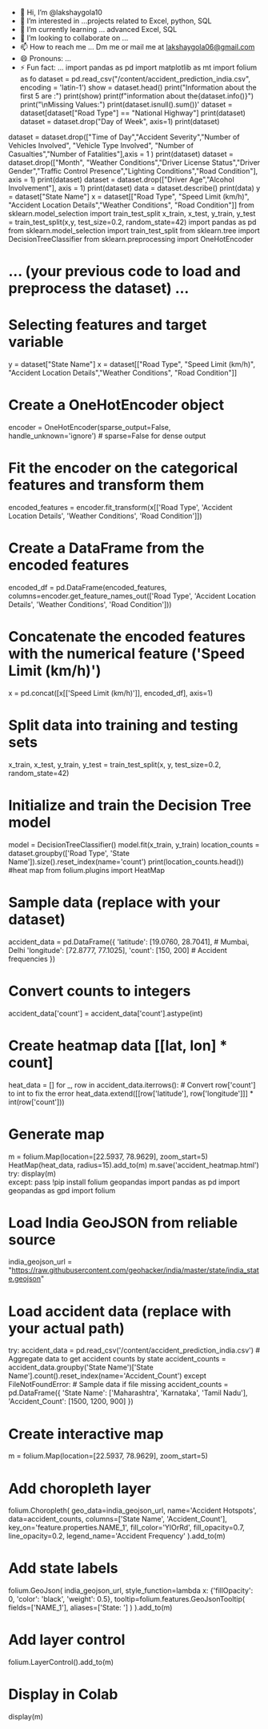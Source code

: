 - 👋 Hi, I’m @lakshaygola10
- 👀 I’m interested in ...projects related to Excel, python, SQL 
- 🌱 I’m currently learning ... advanced Excel, SQL 
- 💞️ I’m looking to collaborate on ...
- 📫 How to reach me ... Dm me or mail me at lakshaygola06@gmail.com 
- 😄 Pronouns: ...
- ⚡ Fun fact: ...
import pandas as pd
import matplotlib as mt
import folium as fo
dataset = pd.read_csv("/content/accident_prediction_india.csv", encoding = 'latin-1')
show = dataset.head()
print("Information about the first 5 are :")
print(show)
print(f"information about the{dataset.info()}")
print("\nMissing Values:")
print(dataset.isnull().sum())'
dataset = dataset[dataset["Road Type"] == "National Highway"]
print(dataset)
dataset = dataset.drop("Day of Week", axis=1)
print(dataset)

dataset = dataset.drop(["Time of Day","Accident Severity","Number of Vehicles Involved", "Vehicle Type Involved", "Number of Casualties","Number of Fatalities"],axis = 1 )
print(dataset)
dataset = dataset.drop(["Month", "Weather Conditions","Driver License Status","Driver Gender","Traffic Control Presence","Lighting Conditions","Road Condition"], axis = 1)
print(dataset)
dataset = dataset.drop(["Driver Age","Alcohol Involvement"], axis = 1)
print(dataset)
data = dataset.describe()
print(data)
y = dataset["State Name"]
x = dataset[["Road Type", "Speed Limit (km/h)", "Accident Location Details","Weather Conditions", "Road Condition"]]
from sklearn.model_selection import train_test_split
x_train, x_test, y_train, y_test = train_test_split(x,y, test_size=0.2, random_state=42)
import pandas as pd
from sklearn.model_selection import train_test_split
from sklearn.tree import DecisionTreeClassifier
from sklearn.preprocessing import OneHotEncoder

# ... (your previous code to load and preprocess the dataset) ...

# Selecting features and target variable
y = dataset["State Name"]
x = dataset[["Road Type", "Speed Limit (km/h)", "Accident Location Details","Weather Conditions", "Road Condition"]]

# Create a OneHotEncoder object
encoder = OneHotEncoder(sparse_output=False, handle_unknown='ignore') # sparse=False for dense output

# Fit the encoder on the categorical features and transform them
encoded_features = encoder.fit_transform(x[['Road Type', 'Accident Location Details', 'Weather Conditions', 'Road Condition']])

# Create a DataFrame from the encoded features
encoded_df = pd.DataFrame(encoded_features, columns=encoder.get_feature_names_out(['Road Type', 'Accident Location Details', 'Weather Conditions', 'Road Condition']))

# Concatenate the encoded features with the numerical feature ('Speed Limit (km/h)')
x = pd.concat([x[['Speed Limit (km/h)']], encoded_df], axis=1)


# Split data into training and testing sets
x_train, x_test, y_train, y_test = train_test_split(x, y, test_size=0.2, random_state=42)

# Initialize and train the Decision Tree model
model = DecisionTreeClassifier()
model.fit(x_train, y_train)
location_counts = dataset.groupby(['Road Type', 'State Name']).size().reset_index(name='count')
print(location_counts.head())
#heat map
from folium.plugins import HeatMap

# Sample data (replace with your dataset)
accident_data = pd.DataFrame({
    'latitude': [19.0760, 28.7041],  # Mumbai, Delhi
    'longitude': [72.8777, 77.1025],
    'count': [150, 200]  # Accident frequencies
})

# Convert counts to integers
accident_data['count'] = accident_data['count'].astype(int)

# Create heatmap data [[lat, lon] * count]
heat_data = []
for _, row in accident_data.iterrows():
    # Convert row['count'] to int to fix the error
    heat_data.extend([[row['latitude'], row['longitude']]] * int(row['count']))

# Generate map
m = folium.Map(location=[22.5937, 78.9629], zoom_start=5)
HeatMap(heat_data, radius=15).add_to(m)
m.save('accident_heatmap.html')
try:
    display(m)  
except:
    pass
!pip install folium geopandas
import pandas as pd
import geopandas as gpd
import folium

# Load India GeoJSON from reliable source
india_geojson_url = "https://raw.githubusercontent.com/geohacker/india/master/state/india_state.geojson"

# Load accident data (replace with your actual path)
try:
    accident_data = pd.read_csv('/content/accident_prediction_india.csv')
    # Aggregate data to get accident counts by state
    accident_counts = accident_data.groupby('State Name')['State Name'].count().reset_index(name='Accident_Count') 
except FileNotFoundError:
    # Sample data if file missing
    accident_counts = pd.DataFrame({
        'State Name': ['Maharashtra', 'Karnataka', 'Tamil Nadu'],
        'Accident_Count': [1500, 1200, 900]
    })

# Create interactive map
m = folium.Map(location=[22.5937, 78.9629], zoom_start=5)

# Add choropleth layer
folium.Choropleth(
    geo_data=india_geojson_url,
    name='Accident Hotspots',
    data=accident_counts,
    columns=['State Name', 'Accident_Count'],
    key_on='feature.properties.NAME_1',
    fill_color='YlOrRd',
    fill_opacity=0.7,
    line_opacity=0.2,
    legend_name='Accident Frequency'
).add_to(m)

# Add state labels
folium.GeoJson(
    india_geojson_url,
    style_function=lambda x: {'fillOpacity': 0, 'color': 'black', 'weight': 0.5},
    tooltip=folium.features.GeoJsonTooltip(
        fields=['NAME_1'],
        aliases=['State: ']
    )
).add_to(m)

# Add layer control
folium.LayerControl().add_to(m)

# Display in Colab
display(m)

